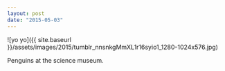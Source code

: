 ```yaml
---
layout: post
date: "2015-05-03"
---
```


![yo yo]({{ site.baseurl }}/assets/images/2015/tumblr_nnsnkgMmXL1r16syio1_1280-1024x576.jpg)

Penguins at the science museum.

